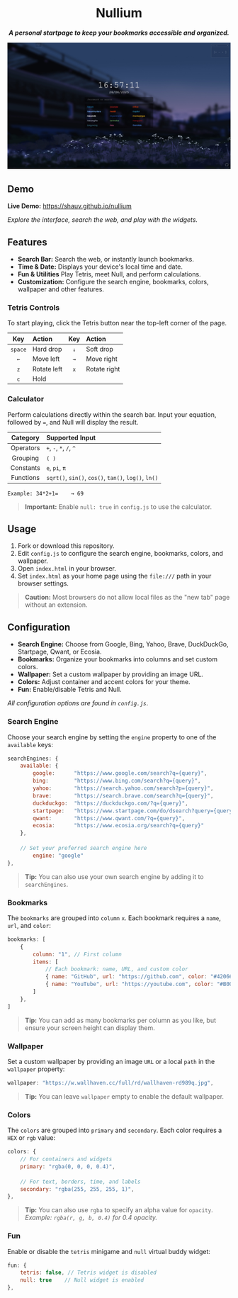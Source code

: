 <div align="center">

# Nullium

***A personal startpage to keep your bookmarks accessible and organized.***

</div>

![Screenshot of Nullium startpage](assets/screenshot.jpeg)

## Demo
**Live Demo:** https://shauv.github.io/nullium

*Explore the interface, search the web, and play with the widgets.*

## Features
- **Search Bar:** Search the web, or instantly launch bookmarks.
- **Time & Date:** Displays your device's local time and date.
- **Fun & Utilities** Play Tetris, meet Null, and perform calculations.
- **Customization:** Configure the search engine, bookmarks, colors, wallpaper and other features.

### Tetris Controls
To start playing, click the Tetris button near the top-left corner of the page.

|   Key    | Action                      |   Key    | Action                         |
|:--------:|:----------------------------|:--------:|:-------------------------------|
| `space`  | Hard drop                   | `↓`      | Soft drop                      |
| `←`      | Move left                   | `→`      | Move right                     |
| `z`      | Rotate left                 | `x`      | Rotate right                   |
| `c`      | Hold                        |          |                                |

### Calculator

Perform calculations directly within the search bar. Input your equation, followed by `=`, and Null will display the result.

| Category    | Supported Input                                      |
|:-----------:|:-----------------------------------------------------|
| Operators   | `+`, `-`, `*`, `/`, `^`                              |
| Grouping    | `( )`                                                |
| Constants   | `e`, `pi`, `π`                                       |
| Functions   | `sqrt()`, `sin()`, `cos()`, `tan()`, `log()`, `ln()` |

```text
Example: 34*2+1=    → 69
```

> **Important:** Enable `null: true` in `config.js` to use the calculator.

## Usage
1. Fork or download this repository.
2. Edit `config.js` to configure the search engine, bookmarks, colors, and wallpaper.
3. Open `index.html` in your browser.
4. Set `index.html` as your home page using the `file:///` path in your browser settings.

> **Caution:** Most browsers do not allow local files as the "new tab" page without an extension.

## Configuration
- **Search Engine:** Choose from Google, Bing, Yahoo, Brave, DuckDuckGo, Startpage, Qwant, or Ecosia.
- **Bookmarks:** Organize your bookmarks into columns and set custom colors.
- **Wallpaper:** Set a custom wallpaper by providing an image URL.
- **Colors:** Adjust container and accent colors for your theme.
- **Fun:** Enable/disable Tetris and Null.

*All configuration options are found in `config.js`*.

### Search Engine
Choose your search engine by setting the `engine` property to one of the `available` keys:

```javascript
searchEngines: {
    available: {
        google:      "https://www.google.com/search?q={query}",
        bing:        "https://www.bing.com/search?q={query}",
        yahoo:       "https://search.yahoo.com/search?p={query}",
        brave:       "https://search.brave.com/search?q={query}",
        duckduckgo:  "https://duckduckgo.com/?q={query}",
        startpage:   "https://www.startpage.com/do/dsearch?query={query}",
        qwant:       "https://www.qwant.com/?q={query}",
        ecosia:      "https://www.ecosia.org/search?q={query}"
    },

    // Set your preferred search engine here
        engine: "google"
},
```
> **Tip:** You can also use your own search engine by adding it to `searchEngines`.

### Bookmarks
The `bookmarks` are grouped into `column` `x`. Each bookmark requires a `name`, `url`, and `color`:  

```javascript
bookmarks: [
    {
        column: "1", // First column
        items: [
            // Each bookmark: name, URL, and custom color
            { name: "GitHub", url: "https://github.com", color: "#420666" },
            { name: "YouTube", url: "https://youtube.com", color: "#B00B69" }
        ]
    },
]
```
> **Tip:** You can add as many bookmarks per column as you like, but ensure your screen height can display them.

### Wallpaper
Set a custom wallpaper by providing an image `URL` or a local `path` in the `wallpaper` property:

```javascript
wallpaper: "https://w.wallhaven.cc/full/rd/wallhaven-rd989q.jpg",
```
> **Tip:** You can leave `wallpaper` empty to enable the default wallpaper.

### Colors
The `colors` are grouped into `primary` and `secondary`. Each color requires a `HEX` or `rgb` value: 
```javascript
colors: {
    // For containers and widgets
    primary: "rgba(0, 0, 0, 0.4)",

    // For text, borders, time, and labels
    secondary: "rgba(255, 255, 255, 1)",
},
```
> **Tip:** You can also use `rgba` to specify an alpha value for `opacity`.  
*Example: `rgba(r, g, b, 0.4)` for 0.4 opacity.*

### Fun
Enable or disable the `tetris` minigame and `null` virtual buddy widget:
```javascript
fun: {
    tetris: false, // Tetris widget is disabled
    null: true    // Null widget is enabled
},
```
